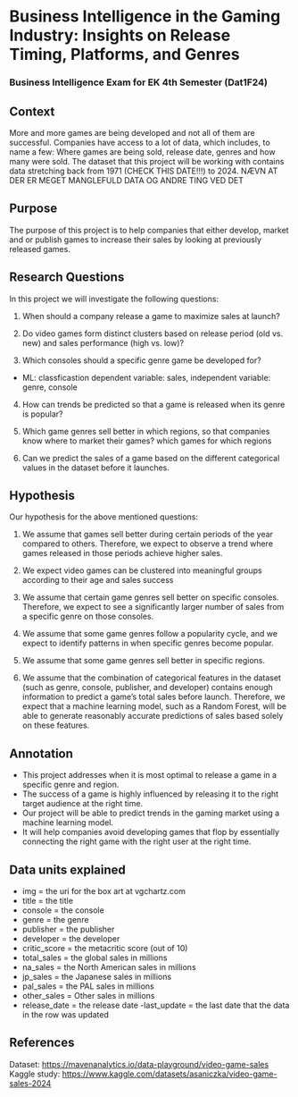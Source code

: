 # Business Intelligence in the Gaming Industry: Insights on Release Timing, Platforms, and Genres
### Business Intelligence Exam for EK 4th Semester (Dat1F24)

## Context
More and more games are being developed and not all of them are successful. Companies have access to a lot of data, which includes, to name a few: Where games are being sold, release date, genres and how many were sold. The dataset that this project will be working with contains data stretching back from 1971 (CHECK THIS DATE!!!) to 2024. NÆVN AT DER ER MEGET MANGLEFULD DATA OG ANDRE TING VED DET

## Purpose
The purpose of this project is to help companies that either develop, market and or publish games to increase their sales by looking at previously released games.

## Research Questions
In this project we will investigate the following questions:

1) When should a company release a game to maximize sales at launch?

2) Do video games form distinct clusters based on release period (old vs. new) and sales performance (high vs. low)?

3) Which consoles should a specific genre game be developed for?
- ML: classficastion dependent variable: sales, independent variable: genre, console

4) How can trends be predicted so that a game is released when its genre is popular?

5) Which game genres sell better in which regions, so that companies know where to market their games? which games for which regions

6) Can we predict the sales of a game based on the different categorical values in the dataset before it launches.



## Hypothesis
Our hypothesis for the above mentioned questions:

1) We assume that games sell better during certain periods of the year compared to others. Therefore, we expect to observe a trend where games released in those periods achieve higher sales.

2) We expect video games can be clustered into meaningful groups according to their age and sales success

3) We assume that certain game genres sell better on specific consoles. Therefore, we expect to see a significantly larger number of sales from a specific genre on those consoles.

4) We assume that some game genres follow a popularity cycle, and we expect to identify patterns in when specific genres become popular.

5) We assume that some game genres sell better in specific regions.

6) We assume that the combination of categorical features in the dataset (such as genre, console, publisher, and developer) contains enough information to predict a game’s total sales before launch. Therefore, we expect that a machine learning model, such as a Random Forest, will be able to generate reasonably accurate predictions of sales based solely on these features.


## Annotation
- This project addresses when it is most optimal to release a game in a specific genre and region.
- The success of a game is highly influenced by releasing it to the right target audience at the right time.
- Our project will be able to predict trends in the gaming market using a machine learning model.
- It will help companies avoid developing games that flop by essentially connecting the right game with the right user at the right time.

## Data units explained
- img = the uri for the box art at vgchartz.com
- title = the title
- console = the console
- genre = the genre
- publisher = the publisher
- developer = the developer
- critic_score = the metacritic score (out of 10)
- total_sales = the global sales in millions
- na_sales = the North American sales in millions
- jp_sales = the Japanese sales in millions
- pal_sales = the PAL sales in millions
- other_sales = Other sales in millions
- release_date = the release date
-last_update = the last date that the data in the row was updated


## References
Dataset: https://mavenanalytics.io/data-playground/video-game-sales
Kaggle study: https://www.kaggle.com/datasets/asaniczka/video-game-sales-2024